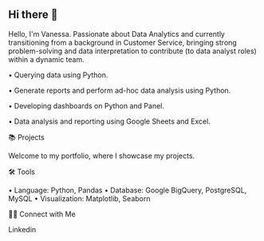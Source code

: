 ## Hi there 👋

Hello, I'm Vanessa. Passionate about Data Analytics and currently transitioning from a background in Customer Service, bringing strong problem-solving and data interpretation to contribute (to data analyst roles) within a dynamic team.

• Querying data using Python.

• Generate reports and perform ad-hoc data analysis using Python.

• Developing dashboards on Python and Panel.

• Data analysis and reporting using Google Sheets and Excel.


📚 Projects

Welcome to my portfolio, where I showcase my projects.

🛠️ Tools

• Language: Python, Pandas
• Database: Google BigQuery, PostgreSQL, MySQL
• Visualization: Matplotlib, Seaborn


👋🏻 Connect with Me

Linkedin
